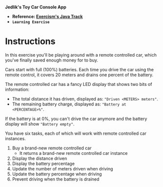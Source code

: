 **Jedlik's Toy Car Console App**

- **Reference: [Exercism's Java Track](https://exercism.org/tracks/java)**
- **`Learning Exercise`**

# Instructions

In this exercise you'll be playing around with a remote controlled car, which you've finally saved enough money for to buy.

Cars start with full (100%) batteries. Each time you drive the car using the remote control, it covers 20 meters and drains one percent of the battery.

The remote controlled car has a fancy LED display that shows two bits of information:

- The total distance it has driven, displayed as: `"Driven <METERS> meters"`.
- The remaining battery charge, displayed as: `"Battery at <PERCENTAGE>%"`.

If the battery is at 0%, you can't drive the car anymore and the battery display will show `"Battery empty"`.

You have six tasks, each of which will work with remote controlled car instances.

1. Buy a brand-new remote controlled car
   - It returns a brand-new remote controlled car instance
2. Display the distance driven
3. Display the battery percentage
4. Update the number of meters driven when driving
5. Update the battery percentage when driving
6. Prevent driving when the battery is drained

